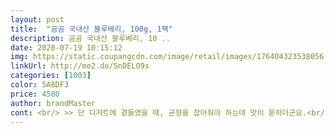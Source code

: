 ```yaml
---
layout: post 
title:  "곰곰 국내산 블루베리, 100g, 1팩" 
description: 곰곰 국내산 블루베리, 10 ..
date: 2020-07-19 10:15:12 
img: https://static.coupangcdn.com/image/retail/images/176404323538056-084a2bfc-8f25-4f30-99d2-11979732da6b.jpg 
linkUrl: http://me2.do/5nDELO9s 
categories: [1003] 
color: 5A8DF3 
price: 4580 
author: brandMaster 
cont: <br/> >> 단 디저트에 곁들였을 때, 균형을 잡아줘야 하는데 맛이 묻히더군요.<br/><br/>>> 예상한 정도가 있었는데 달지도 새콤하지도 않습니다.<br/><br/><br/> - 100g 1팩은 혼자서 7일 정도 갈아 마시고 디저트와 먹기 충분한 양입니다.<br/><br/><br/> - 1팩에 있는 블루베리가 모두 맛이 닝닝합니다.<br/> 무맛 이네요.<br/><br/><br/> - 노화와 질병을 일으키는 활성산소에 대응하는 항산화 성분이 많아요<br/><br/> - 뭉개져서 터진 것 없이 외관상 신선합니다.<br/><br/><br/> - 블루베리 과즙은 풍부한 편이에요.<br/><br/><br/> - 블루베리 크기는 새끼손톱보다 조금 크고, 전체적으로 균일한 편입니다.<br/><br/><br/> - 블루베리에는 섬유질이 하루 권장량의 10%나 들어있어요<br/><br/> - 블루베리의 칼로리는 100g당 58kcal로 낮은 편이예요<br/><br/> - 비타민과 미네랄이 풍부하게 함유되어있어요<br/><br/> - 오후에 당 떨어졌다고 느껴질 때 자주 마시는 방법입니다.<br/><br/><br/> - 우유에 블루베리, 꿀 조금을 넣고 갈아주면 끝!<br/><br/> - 유난히 아무 향이 안 나네요.<br/><br/><br/> - 치킨과 블루베리 합이 좋습니다.<br/> 짭조름함과 새콤한 신선함이 찰떡궁합입니다.<br/><br/> 
---
```

 